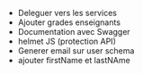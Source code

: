 - Deleguer vers les services
- Ajouter grades enseignants
- Documentation avec Swagger
- helmet JS (protection API)
- Generer email sur user schema
- ajouter firstName et lastNAme
